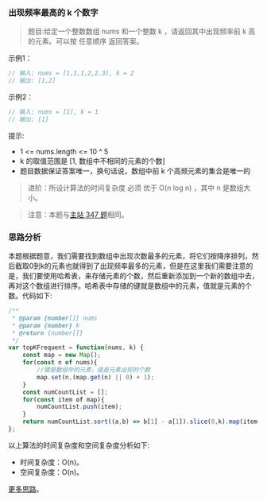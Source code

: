 ###  出现频率最高的 k 个数字

> 题目:给定一个整数数组 nums 和一个整数 k ，请返回其中出现频率前 k 高的元素。可以按 任意顺序 返回答案。

示例1：

```js
// 输入: nums = [1,1,1,2,2,3], k = 2
// 输出: [1,2]
```

示例2：

```js
// 输入: nums = [1], k = 1
// 输出: [1]
```

提示:

* 1 <= nums.length <= 10 ^ 5
* k 的取值范围是 [1, 数组中不相同的元素的个数]
* 题目数据保证答案唯一，换句话说，数组中前 k 个高频元素的集合是唯一的


> 进阶：所设计算法的时间复杂度 必须 优于 O(n log n) ，其中 n 是数组大小。

> 注意：本题与[主站 347 题](https://leetcode-cn.com/problems/top-k-frequent-elements/)相同。

### 思路分析

本题根据题意，我们需要找到数组中出现次数最多的元素，将它们按降序排列，然后截取0到k的元素也就得到了出现频率最多的元素，但是在这里我们需要注意的是，我们要使用哈希表，来存储元素的个数，然后重新添加到一个新的数组中去，再对这个数组进行排序。哈希表中存储的键就是数组中的元素，值就是元素的个数。代码如下:

```js
/**
 * @param {number[]} nums
 * @param {number} k
 * @return {number[]}
 */
var topKFrequent = function(nums, k) {
    const map = new Map();
    for(const n of nums){
        //键是数组中的元素，值是元素出现的个数
        map.set(n,(map.get(n) || 0) + 1);
    }
    const numCountList = [];
    for(const item of map){
        numCountList.push(item);
    }
    return numCountList.sort((a,b) => b[1] - a[1]).slice(0,k).map(item => item[0]);
};
```

以上算法的时间复杂度和空间复杂度分析如下:

* 时间复杂度：O(n)。
* 空间复杂度：O(n)。

[更多思路](https://leetcode-cn.com/problems/g5c51o/solution/chu-xian-pin-lu-zui-gao-de-k-ge-shu-zi-b-a1td/)。
